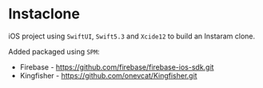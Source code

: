 # Instaclone

iOS project using `SwiftUI`, `Swift5.3` and `Xcide12` to build an Instaram clone. 


Added packaged using `SPM`:

- Firebase - https://github.com/firebase/firebase-ios-sdk.git
- Kingfisher - https://github.com/onevcat/Kingfisher.git

